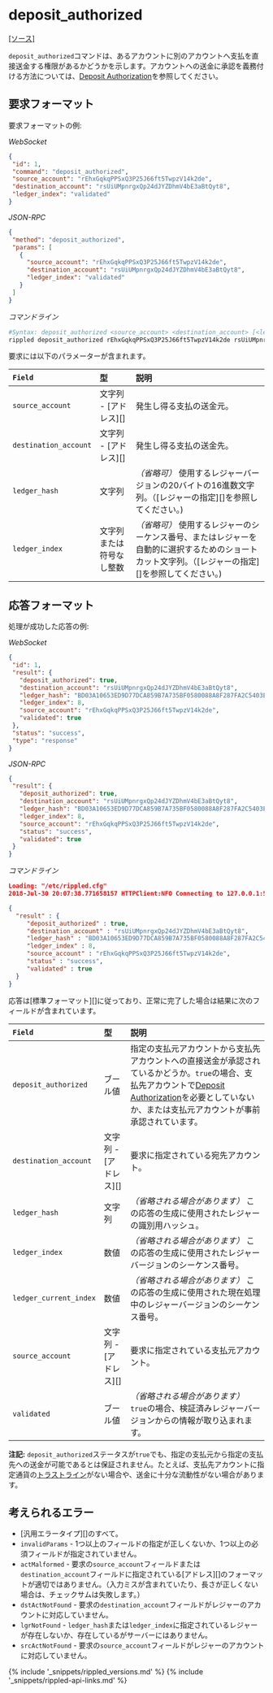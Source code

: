 # deposit_authorized
[[ソース]<br>](https://github.com/ripple/rippled/blob/817d2339b8632cb2f97d3edd6f7af33aa7631744/src/ripple/rpc/handlers/DepositAuthorized.cpp "Source")

`deposit_authorized`コマンドは、あるアカウントに別のアカウントへ支払を直接送金する権限があるかどうかを示します。アカウントへの送金に承認を義務付ける方法については、[Deposit Authorization](depositauth.html)を参照してください。

## 要求フォーマット
要求フォーマットの例:

<!-- MULTICODE_BLOCK_START -->

*WebSocket*

```json
{
 "id": 1,
 "command": "deposit_authorized",
 "source_account": "rEhxGqkqPPSxQ3P25J66ft5TwpzV14k2de",
 "destination_account": "rsUiUMpnrgxQp24dJYZDhmV4bE3aBtQyt8",
 "ledger_index": "validated"
}
```

*JSON-RPC*

```json
{
 "method": "deposit_authorized",
 "params": [
   {
     "source_account": "rEhxGqkqPPSxQ3P25J66ft5TwpzV14k2de",
     "destination_account": "rsUiUMpnrgxQp24dJYZDhmV4bE3aBtQyt8",
     "ledger_index": "validated"
   }
 ]
}
```

*コマンドライン*

```bash
#Syntax: deposit_authorized <source_account> <destination_account> [<ledger>]
rippled deposit_authorized rEhxGqkqPPSxQ3P25J66ft5TwpzV14k2de rsUiUMpnrgxQp24dJYZDhmV4bE3aBtQyt8 validated
```

<!-- MULTICODE_BLOCK_END -->

要求には以下のパラメーターが含まれます。

| `Field`               | 型                       | 説明             |
|:----------------------|:---------------------------|:------------------------|
| `source_account`      | 文字列 - [アドレス][]       | 発生し得る支払の送金元。 |
| `destination_account` | 文字列 - [アドレス][]       | 発生し得る支払の送金先。 |
| `ledger_hash`         | 文字列                     | _（省略可）_ 使用するレジャーバージョンの20バイトの16進数文字列。（[レジャーの指定][]を参照してください。) |
| `ledger_index`        | 文字列または符号なし整数 | _（省略可）_ 使用するレジャーのシーケンス番号、またはレジャーを自動的に選択するためのショートカット文字列。（[レジャーの指定][]を参照してください。) |


## 応答フォーマット

処理が成功した応答の例:

<!-- MULTICODE_BLOCK_START -->

*WebSocket*

```json
{
 "id": 1,
 "result": {
   "deposit_authorized": true,
   "destination_account": "rsUiUMpnrgxQp24dJYZDhmV4bE3aBtQyt8",
   "ledger_hash": "BD03A10653ED9D77DCA859B7A735BF0580088A8F287FA2C5403E0A19C58EF322",
   "ledger_index": 8,
   "source_account": "rEhxGqkqPPSxQ3P25J66ft5TwpzV14k2de",
   "validated": true
 },
 "status": "success",
 "type": "response"
}
```

*JSON-RPC*

```json
{
 "result": {
   "deposit_authorized": true,
   "destination_account": "rsUiUMpnrgxQp24dJYZDhmV4bE3aBtQyt8",
   "ledger_hash": "BD03A10653ED9D77DCA859B7A735BF0580088A8F287FA2C5403E0A19C58EF322",
   "ledger_index": 8,
   "source_account": "rEhxGqkqPPSxQ3P25J66ft5TwpzV14k2de",
   "status": "success",
   "validated": true
 }
}
```

*コマンドライン*

```json
Loading: "/etc/rippled.cfg"
2018-Jul-30 20:07:38.771658157 HTTPClient:NFO Connecting to 127.0.0.1:5005

{
  "result" : {
     "deposit_authorized" : true,
     "destination_account" : "rsUiUMpnrgxQp24dJYZDhmV4bE3aBtQyt8",
     "ledger_hash" : "BD03A10653ED9D77DCA859B7A735BF0580088A8F287FA2C5403E0A19C58EF322",
     "ledger_index" : 8,
     "source_account" : "rEhxGqkqPPSxQ3P25J66ft5TwpzV14k2de",
     "status" : "success",
     "validated" : true
  }
}
```

<!-- MULTICODE_BLOCK_END -->

応答は[標準フォーマット][]に従っており、正常に完了した場合は結果に次のフィールドが含まれています。

| `Field`                | 型                 | 説明                  |
|:-----------------------|:---------------------|:-----------------------------|
| `deposit_authorized`   | ブール値              | 指定の支払元アカウントから支払先アカウントへの直接送金が承認されているかどうか。`true`の場合、支払先アカウントで[Deposit Authorization](depositauth.html)を必要としていないか、または支払元アカウントが事前承認されています。 |
| `destination_account`  | 文字列 - [アドレス][] | 要求に指定されている宛先アカウント。 |
| `ledger_hash`          | 文字列               | _（省略される場合があります）_ この応答の生成に使用されたレジャーの識別用ハッシュ。 |
| `ledger_index`         | 数値                 | _（省略される場合があります）_ この応答の生成に使用されたレジャーバージョンのシーケンス番号。 |
| `ledger_current_index` | 数値                 | _（省略される場合があります）_ この応答の生成に使用された現在処理中のレジャーバージョンのシーケンス番号。 |
| `source_account`       | 文字列 - [アドレス][] | 要求に指定されている支払元アカウント。 |
| `validated`            | ブール値              | _（省略される場合があります）_ `true`の場合、検証済みレジャーバージョンからの情報が取り込まれます。 |

**注記:** `deposit_authorized`ステータスが`true`でも、指定の支払元から指定の支払先への送金が可能であるとは保証されません。たとえば、支払先アカウントに指定通貨の[トラストライン](trust-lines-and-issuing.html)がない場合や、送金に十分な流動性がない場合があります。

## 考えられるエラー

* [汎用エラータイプ][]のすべて。
* `invalidParams` - 1つ以上のフィールドの指定が正しくないか、1つ以上の必須フィールドが指定されていません。
* `actMalformed` - 要求の`source_account`フィールドまたは`destination_account`フィールドに指定されている[アドレス][]のフォーマットが適切ではありません。（入力ミスが含まれていたり、長さが正しくない場合は、チェックサムは失敗します。）
* `dstActNotFound` - 要求の`destination_account`フィールドがレジャーのアカウントに対応していません。
* `lgrNotFound` - `ledger_hash`または`ledger_index`に指定されているレジャーが存在しないか、存在しているがサーバーにはありません。
* `srcActNotFound` - 要求の`source_account`フィールドがレジャーのアカウントに対応していません。


{% include '_snippets/rippled_versions.md' %}
{% include '_snippets/rippled-api-links.md' %}
